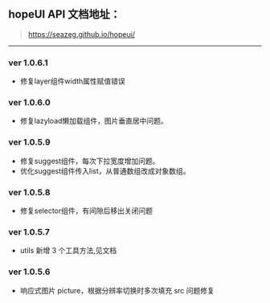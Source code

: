 ## hopeUI API 文档地址：

> https://seazeg.github.io/hopeui/

---

### ver 1.0.6.1

-   修复layer组件width属性赋值错误

### ver 1.0.6.0

-   修复lazyload懒加载组件，图片垂直居中问题。
  
### ver 1.0.5.9

-   修复suggest组件，每次下拉宽度增加问题。
-   优化suggest组件传入list，从普通数组改成对象数组。

### ver 1.0.5.8

-   修复selector组件，有间隙后移出关闭问题

### ver 1.0.5.7

-   utils 新增 3 个工具方法,见文档

### ver 1.0.5.6

-   响应式图片 picture，根据分辨率切换时多次填充 src 问题修复
